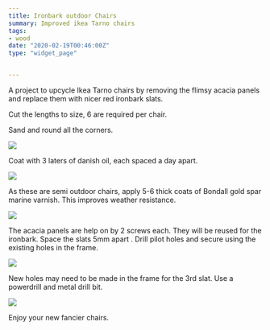 ```yaml
---
title: Ironbark outdoor Chairs	
summary: Improved ikea Tarno chairs
tags:
- wood
date: "2020-02-19T00:46:00Z"
type: "widget_page" 


---
```


A project to upcycle Ikea Tarno chairs by removing the flimsy acacia panels and replace them with nicer red ironbark slats.


Cut the lengths to size, 6 are required per chair.

Sand and round all the corners.

![](/img/project/chair/I01.jpg) 

Coat with 3 laters of danish oil, each spaced a day apart.

![](/img/project/chair/I02.jpg) 

As these are semi outdoor chairs, apply 5-6 thick coats of Bondall gold spar marine varnish. This improves weather resistance.

![](/img/project/chair/I03.jpg) 

The acacia panels are help on by 2 screws each. They will be reused for the ironbark.
Space the slats 5mm apart . Drill pilot holes and secure using the existing holes in the frame. 

![](/img/project/chair/I04.jpg) 

New holes may need to be made in the frame for the 3rd slat. Use a powerdrill and metal drill bit.

![](/img/project/chair/I05.jpg) 

Enjoy your new fancier chairs.